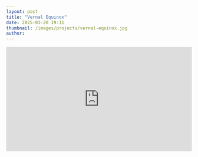 ```yaml
---
layout: post
title: "Vernal Equinox"
date: 2025-03-20 19:11
thumbnail: /images/projects/vernal-equinox.jpg
author:
---
```


<div style="padding:56.25% 0 0 0;position:relative;"><iframe src="https://player.vimeo.com/video/1095388972?badge=0&amp;autopause=0&amp;player_id=0&amp;app_id=58479" frameborder="0" allow="autoplay; fullscreen; picture-in-picture; clipboard-write; encrypted-media; web-share" style="position:absolute;top:0;left:0;width:100%;height:100%;" title="Vernal Equinox"></iframe></div><script src="https://player.vimeo.com/api/player.js"></script>
